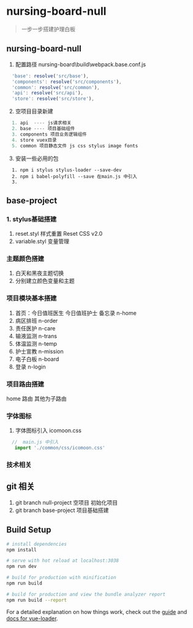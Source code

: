 # nursing-board-null

> 一步一步搭建护理白板
## nursing-board-null
1. 配置路径 nursing-board\build\webpack.base.conf.js
```javascript
  'base': resolve('src/base'),
  'components': resolve('src/components'),
  'common': resolve('src/common'),
  'api': resolve('src/api'),
  'store': resolve('src/store'),
```
2. 空项目目录新建
```javascript
  1. api  ---- js请求相关
  2. base ---- 项目基础组件
  3. components 项目业务逻辑组件
  4. store vuex目录
  5. common 项目静态文件 js css stylus image fonts
```
3. 安装一些必用的包
```
  1. npm i stylus stylus-loader --save-dev
  2. npm i babel-polyfill --save 在main.js 中引入
  3. 
```
## base-project
### 1. stylus基础搭建
1. reset.styl 样式重置 Reset CSS v2.0
1. variable.styl 变量管理
###  主题颜色搭建
1. 白天和黑夜主题切换
2. 分别建立颜色变量和主题
###  项目模块基本搭建
1. 首页：今日值班医生  今日值班护士 备忘录 n-home
2. 病区排班 n-order
3. 责任医护 n-care
4. 输液监测 n-trans
5. 体温监测 n-temp
6. 护士宣教 n-mission
7. 电子白板 n-board
8. 登录     n-login
###  项目路由搭建
home 路由 其他为子路由
###  字体图标
1. 字体图标引入 icomoon.css 
```javascript
  //  main.js 中引入
   import './common/css/icomoon.css'

```
###  技术相关
## git 相关
1.  git branch null-project 空项目 初始化项目
2.  git branch base-project 项目基础搭建

## Build Setup

``` bash
# install dependencies
npm install

# serve with hot reload at localhost:3038
npm run dev

# build for production with minification
npm run build

# build for production and view the bundle analyzer report
npm run build --report
```

For a detailed explanation on how things work, check out the [guide](http://vuejs-templates.github.io/webpack/) and [docs for vue-loader](http://vuejs.github.io/vue-loader).

